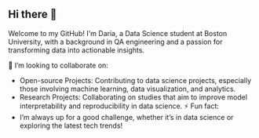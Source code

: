 ## Hi there 👋

Welcome to my GitHub! I'm Daria, a Data Science student at Boston University, with a background in QA engineering and a passion for transforming data into actionable insights.

👯 I’m looking to collaborate on:
- Open-source Projects: Contributing to data science projects, especially those involving machine learning, data visualization, and analytics.
- Research Projects: Collaborating on studies that aim to improve model interpretability and reproducibility in data science.
⚡ Fun fact: 
- I’m always up for a good challenge, whether it’s in data science or exploring the latest tech trends!
